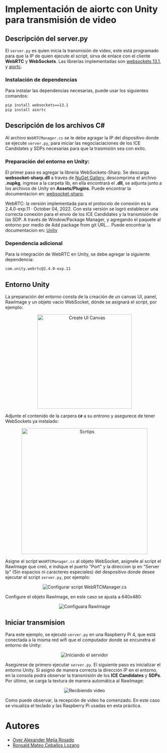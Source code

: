# Implementación de aiortc con Unity para transmisión de video

## Descripción del server.py

El `server.py` es quien inicia la transmisión de video, este está programado para que la IP de quien ejecute el script, sirva de enlace con el cliente **WebRTC** y **WebSockets**. Las librerías implementadas son [websockets 13.1](https://pypi.org/project/websockets/), y [aiortc](https://github.com/aiortc/aiortc?tab=readme-ov-file).

### Instalación de dependencias

Para instalar las dependencias necesarias, puede usar los siguientes comandos:

```sh
pip install websockets==13.1
pip install aiortc
```

## Descripción de los archivos C#

Al archivo `WebRTCManager.cs` se le debe agragar la IP del dispositivo donde se ejecute `server.py`, para iniciar las negociaciaciones de los ICE Candidates y SDPs necesarias para que la trasmisión sea con exito.

### Preparación del entorno en Unity:

El primer paso es agregar la librería WebSockets-Sharp. Se descarga **websocket-sharp.dll** a través de [NuGet Gallery](https://www.nuget.org/), descomprima el archivo **.nupkg**, ingrese a la carpeta lib, en ella encontrará el **.dll**, se adjunta junto a los archivos de Unity en **Assets/Plugins**. Puede encontrar la documentacion en: [websocket-sharp](https://github.com/sta/websocket-sharp/tree/master).

WebRTC: la versión implementada para el protocolo de conexión es la 2.4.0-exp.11 · October 04, 2022. Con esta versión se logró establecer una correcta conexión para el envio de los ICE Candidates y la transmisión de las SDP. A través de Window/Package Manager, y agregando el paquete al entorno por medio de Add package from git URL... Puede encontrar la documentacion en: [Unity](https://docs.unity3d.com/Packages/com.unity.webrtc@2.4/manual/index.html)

### Dependencia adicional

Para la integración de WebRTC en Unity, se debe agregar la siguiente dependencia:

```sh
com.unity.webrtc@2.4.0-exp.11
```

## Entorno Unity

La preparación del entorno consta de la creación de un canvas UI, panel, RawImage y un objeto vacio WebSocket, dónde se asignará el script, por ejemplo:

<p align="center">
  <img src="/Imagenes/Scene.png" alt="Create UI Canvas" width="300">
</p>

Adjunte el contenido de la carpera **`C#`** a su entrono y asegurece de tener WebSockets ya instalado:

<p align="center">
  <img src="/Imagenes/Scripts.png" alt="Scrtips" width="400">
</p>

Asigne el script `WebRTCManager.cs` al objeto WebSocket, asignele al script el RawImage que creó, e indique el puerto "Port" y la direccion ip en "Server Ip" (Sin espacios ni caracteres especiales) del despositivo donde desee ejecutar el script `server.py`, por ejemplo:

<p align="center">
  <img src="/Imagenes/WebSocket.png" alt="Configurar script WebRTCManager.cs">
</p>

Configure el objeto RawImage, en este caso se ajusta a 640x480:

<p align="center">
  <img src="/Imagenes/RawImage.png" alt="Configuara RawImage">
</p>

## Iniciar transmision

Para este ejemplo, se ejecutó `server.py` en una Raspberry Pi 4, que está conectada a la misma red wifi que el computador donde se encunetra el entorno de Unity:

<p align="center">
  <img src="/Imagenes/Rasp.png" alt="Iniciando el servidor">
</p>

Asegúrese de primero ejecutar `server.py`. El siguiente paso es inicializar el entorno Unity. Si asignó de manera correcta la dirección IP en el entorno, en la consola podrá observar la transmisión de los **ICE Candidates** y **SDPs**. Por último, se carga la textura de manera automática al RawImage:

<p align="center">
  <img src="/Imagenes/Video.png" alt="Recibiendo video">
</p>

Como puede observar, la recepción de video ha comenzado. En este caso se visualiza el teclado y las Raspberry Pi usadas en esta práctica.

# Autores
- [Over Alexander Mejia Rosado](mailto:omejiar@unal.edu.co)
- [Ronsald Mateo Ceballos Lozano](mailto:rceballosl@unal.edu.co)

